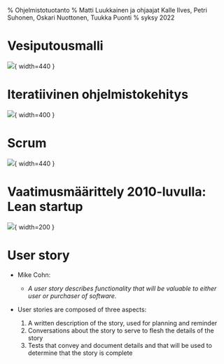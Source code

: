 % Ohjelmistotuotanto
% Matti Luukkainen ja ohjaajat Kalle Ilves, Petri Suhonen, Oskari Nuottonen, Tuukka Puonti
% syksy 2022

# Vesiputousmalli

![](https://raw.githubusercontent.com/mluukkai/ohjelmistotekniikka-kevat2019/master/web/images/l-1.png){ width=440 }

# Iteratiivinen ohjelmistokehitys

![](../ohjelmistotuotanto-hy.github.io/images/1-4.png){ width=400 }

# Scrum

![](../ohjelmistotuotanto-hy.github.io/images/2-1.png){ width=440 }

# Vaatimusmäärittely 2010-luvulla: Lean startup

![](../ohjelmistotuotanto-hy.github.io/images/2-3.png){ width=200 }

# User story

- Mike Cohn:

  - _A user story describes functionality that will be valuable to either user or purchaser of software._

- User stories are composed of three aspects:
  1. A written description of the story, used for planning and reminder
  2. Conversations about the story to serve to flesh the details of the story
  3. Tests that convey and document details and that will be used to determine that the story is complete
